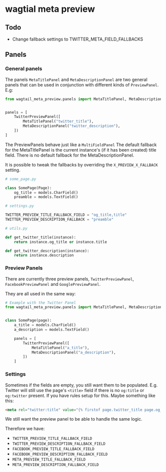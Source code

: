 # wagtial meta preview

## Todo

- Change fallback settings to TWITTER_META_FIELD_FALLBACKS

## Panels

### General panels

The panels `MetaTitlePanel` and `MetaDescriptionPanel` are two general panels that can be used
in conjunction with different kinds of `PreviewPanel`. E.g:

```python
from wagtail_meta_preview.panels import MetaTitlePanel, MetaDescriptionPanel, TwitterPreviewPanel


panels = [
    TwitterPreviewPanel([
        MetaTitlePanel("twitter_title"),
        MetaDescriptionPanel("twitter_description"),
    ])
]
```

The PreviewPanels behave just like a `MultiFieldPanel`
The default fallback for the MetaTitlePanel is the current instance's (if it has been created)
title field.
There is no default fallback for the MetaDescriptionPanel.

It is possible to tweak the fallbacks by overriding the `X_PREVIEW_X_FALLBACK` setting.

```python
# some_page.py

class SomePage(Page):
    og_title = models.CharField()
    preamble = models.TextField()

# settings.py

TWITTER_PREVIEW_TITLE_FALLBACK_FIELD = "og_title,title"
TWITTER_PREVIEW_DESCRIPTION_FALLBACK = "preamble"

# utils.py

def get_twitter_title(instance):
    return instance.og_title or instance.title

def get_twitter_description(instance):
    return instance.description
```

### Preview Panels

There are currently three preview panels, `TwitterPreviewPanel`, `FacebookPreviewPanel` and `GooglePreviewPanel`.

They are all used in the same way:
```python
# Example with the Twitter Panel
from wagtail_meta_preview.panels import MetaTitlePanel, MetaDescriptionPanel, TwitterPreviewPanel


class SomePage(page):
    a_title = models.CharField()
    a_description = models.TextField()

    panels = [
        TwitterPreviewPanel([
            MetaTitlePanel("a_title"),
            MetaDescriptionPanel("a_description"),
        ])
    ]

```

### Settings

Sometimes if the fields are empty, you still want them to be populated. E.g. Twitter will still
use the page's `<title>` field if there is no `og:title` or `og:twitter` present. If you have rules setup for this. Maybe something like this:

```html
<meta rel="twitter:title" value="{% firstof page.twitter_title page.og_title page.title %}"
```

We still want the preview panel to be able to handle the same logic.

Therefore we have:

- `TWITTER_PREVIEW_TITLE_FALLBACK_FIELD`
- `TWITTER_PREVIEW_DESCRIPTION_FALLBACK_FIELD`
- `FACEBOOK_PREVIEW_TITLE_FALLBACK_FIELD`
- `FACEBOOK_PREVIEW_DESCRIPTION_FALLBACK_FIELD`
- `META_PREVIEW_TITLE_FALLBACK_FIELD`
- `META_PREVIEW_DESCRIPTION_FALLBACK_FIELD`
